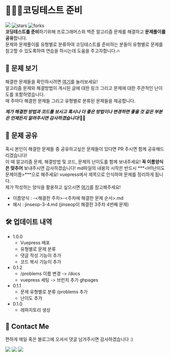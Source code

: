 # 👨🏻‍💻코딩테스트 준비   
<a href="https://hits.seeyoufarm.com"><img src="https://hits.seeyoufarm.com/api/count/incr/badge.svg?url=https%3A%2F%2Fgithub.com%2Fkim-jin-seop%2Fcodingtest-problem-solving&count_bg=%2379C83D&title_bg=%23555555&icon=&icon_color=%23E7E7E7&title=hits&edge_flat=false"/></a>
<img src="https://img.shields.io/github/stars/kim-jin-seop/codingtest-problem-solving" alt="stars"/>
<img src="https://img.shields.io/github/forks/kim-jin-seop/codingtest-problem-solving" alt="forks"/>  
**코딩테스트를 준비**하기위해 프로그래머스와 백준 알고리즘 문제를 해결하고 **문제풀이를 공유**합니다.   
문제와 문제풀이를 유형별로 분류하여 코딩테스트를 준비하는 분들이 유형별로 문제를 참고할 수 있도록하여 연습을 하시는데 도움을 주고자합니다.🔥

## 📖 문제 보기

해결한 문제들을 확인하시려면 [여기](https://kim-jin-seop.github.io/CodingTest/)를 눌러보세요!  
알고리즘 문제와 해결방법이 게시된 글에 대한 링크 그리고 문제에 대한 주관적인 난이도를 포함하였습니다.  
매 주마다 해결한 문제들 그리고 유형별로 분류된 문제들을 제공합니다.  

***제가 해결한 방법과 코드를 보시고 혹시나 더 좋은 방법이나 변경하면 좋을 것 같은 부분은 언제든지 알려주시면 감사하겠습니다!***🙏🏻

## 💬 문제 공유

혹시 본인이 해결한 문제들 중 공유하고싶은 문제들이 있다면 PR 주시면 함께 공유해드리겠습니다!  
이 때 알고리즘 문제, 해결방법 및 코드, 문제의 난이도를 함께 보내주세요!
**꼭 이름양식은 맞추어** 보내주시면 감사하겠습니다! 
md파일의 내용의 시작은 반드시 ***<H1난이도 문제이름>***으로 해주세요! vuepress에서 제목으로 인식하여 문제를 정리하게 됩니다.  
제가 작성하는 양식을 활용하고 싶으시면 [여기](/ExampleDocs.md)를 참고해주세요!

- 이름양식 : <github name>-<해결한 주차>-<주차에 해결한 문제 순서>.md
- 예시 : jinseop-3-4.md (jinseop이 해결한 3주차 4번째 문제)

## 🛠 업데이트 내역
* 1.0.0
	* Vuepress 배포
	* 유형별로 문제 분류
	* 댓글 작성 기능이 추가
	* 코드 복사 기능이 추가
* 0.1.2 
	* /problems 이름 변경 -> /docs
	* vuepress 세팅 -> 브런치 추가 ghpages
* 0.1.1
	* 문제 유형별로 분류 /problems 추가
	* 난이도 추가
* 0.1.0
   	* 레파지토리 생성


## 👀 Contact Me
편하게 메일 혹은 블로그에 오셔서 댓글 남겨주시면 감사하겠습니다 :)   
	
  <a href="https://cnu-jinseop.tistory.com/" target="_blank"><img src="https://img.shields.io/badge/Blog-gray?style=flat-square&logo=TV%20Time&logoColor=white&link=https://cnu-jinseop.tistory.com/"/></a>
  <a href="mailto:tjq2702@naver.com" target="_blank"><img src="https://img.shields.io/badge/tjq2702@naver.com-03C75A?style=flat-square&logo=Naver&logoColor=white&link=tjq2702@naver.com"/></a>
  <a href="https://www.facebook.com/JinSeopDev" target = "_blank"><img src="https://img.shields.io/badge/-Facebook-1877f2?style=flat-square&logo=facebook&logoColor=white&link=https://www.facebook.com/JinSeopDev"/></a>
